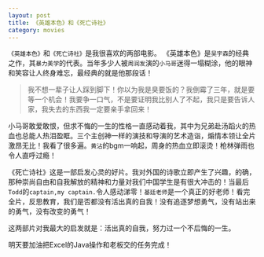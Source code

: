 ```yaml
---
layout: post
title: 《英雄本色》和《死亡诗社》
category: movies
---
```


`《英雄本色》`和`《死亡诗社》`是我很喜欢的两部电影。
《英雄本色》是`吴宇森`的经典之作，其`暴力美学`的代表。当年多少人被`周润发`演的`小马哥`迷得一塌糊涂，他的眼神和笑容让人终身难忘，最经典的就是他那段话！

>我不想一辈子让人踩到脚下！你以为我是臭要饭的？我倒霉了三年，就是要等一个机会！我要争一口气，不是要证明我比别人了不起，我只是要告诉人家，我失去的东西我一定要亲手拿回来！

小马哥敢爱敢恨，但求不悔的一生的性格一直感动着我，其中为兄弟赴汤蹈火的热血也总能人热泪盈眶。三个主创神一样的演技和导演的艺术造诣，煽情本领让全片激昂无比！我看了很多遍。`黄沾`的bgm一响起，周身的热血立即滚烫！枪林弹雨也令人直呼过瘾！

《死亡诗社》这是一部启发心灵的好片。我对外国的诗歌立即产生了兴趣，的确，那种崇尚自由和自我解放的精神和力量对我们中国学生是有很大冲击的！当最后`Todd`的`captain,my captain.`令人感动涕零！`基廷老师`是一个真正的好老师！看完全片，反思教育，我们是否都没有活出真的自我！没有追逐梦想勇气，没有站出来的勇气，没有改变的勇气！

这两部片对我最大的启发就是：活出真的自我，努力过一个不后悔的一生。

明天要加油把Excel的Java操作和老板交的任务完成！